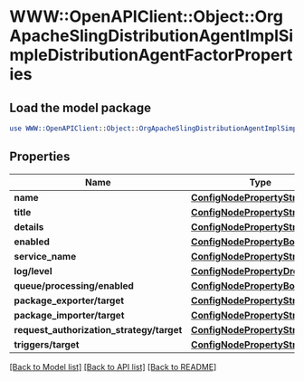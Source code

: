 # WWW::OpenAPIClient::Object::OrgApacheSlingDistributionAgentImplSimpleDistributionAgentFactorProperties

## Load the model package
```perl
use WWW::OpenAPIClient::Object::OrgApacheSlingDistributionAgentImplSimpleDistributionAgentFactorProperties;
```

## Properties
Name | Type | Description | Notes
------------ | ------------- | ------------- | -------------
**name** | [**ConfigNodePropertyString**](ConfigNodePropertyString.md) |  | [optional] 
**title** | [**ConfigNodePropertyString**](ConfigNodePropertyString.md) |  | [optional] 
**details** | [**ConfigNodePropertyString**](ConfigNodePropertyString.md) |  | [optional] 
**enabled** | [**ConfigNodePropertyBoolean**](ConfigNodePropertyBoolean.md) |  | [optional] 
**service_name** | [**ConfigNodePropertyString**](ConfigNodePropertyString.md) |  | [optional] 
**log/level** | [**ConfigNodePropertyDropDown**](ConfigNodePropertyDropDown.md) |  | [optional] 
**queue/processing/enabled** | [**ConfigNodePropertyBoolean**](ConfigNodePropertyBoolean.md) |  | [optional] 
**package_exporter/target** | [**ConfigNodePropertyString**](ConfigNodePropertyString.md) |  | [optional] 
**package_importer/target** | [**ConfigNodePropertyString**](ConfigNodePropertyString.md) |  | [optional] 
**request_authorization_strategy/target** | [**ConfigNodePropertyString**](ConfigNodePropertyString.md) |  | [optional] 
**triggers/target** | [**ConfigNodePropertyString**](ConfigNodePropertyString.md) |  | [optional] 

[[Back to Model list]](../README.md#documentation-for-models) [[Back to API list]](../README.md#documentation-for-api-endpoints) [[Back to README]](../README.md)


